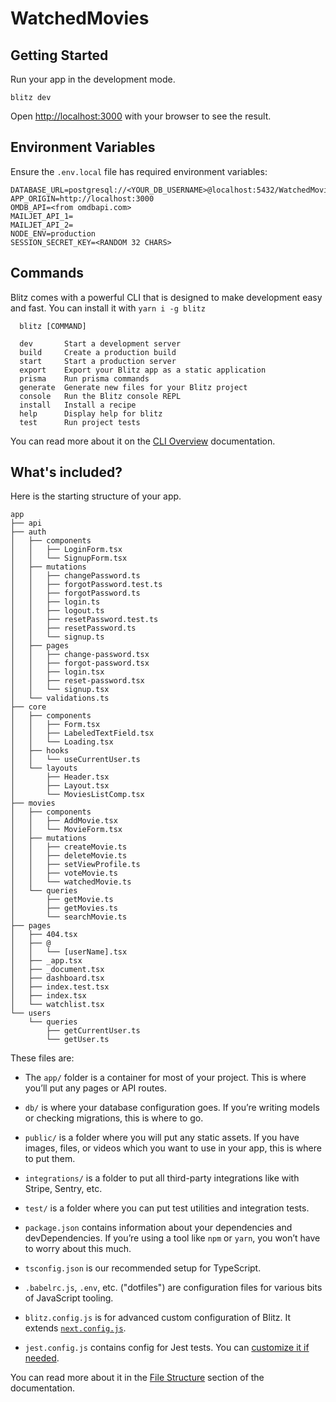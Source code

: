 # **WatchedMovies**

## Getting Started

Run your app in the development mode.

```
blitz dev
```

Open [http://localhost:3000](http://localhost:3000) with your browser to see the result.

## Environment Variables

Ensure the `.env.local` file has required environment variables:

```
DATABASE_URL=postgresql://<YOUR_DB_USERNAME>@localhost:5432/WatchedMovies
APP_ORIGIN=http://localhost:3000
OMDB_API=<from omdbapi.com>
MAILJET_API_1=
MAILJET_API_2=
NODE_ENV=production
SESSION_SECRET_KEY=<RANDOM 32 CHARS>
```

## Commands

Blitz comes with a powerful CLI that is designed to make development easy and fast. You can install it with `yarn i -g blitz`

```
  blitz [COMMAND]

  dev       Start a development server
  build     Create a production build
  start     Start a production server
  export    Export your Blitz app as a static application
  prisma    Run prisma commands
  generate  Generate new files for your Blitz project
  console   Run the Blitz console REPL
  install   Install a recipe
  help      Display help for blitz
  test      Run project tests
```

You can read more about it on the [CLI Overview](https://blitzjs.com/docs/cli-overview) documentation.

## What's included?

Here is the starting structure of your app.

```
app
├── api
├── auth
│   ├── components
│   │   ├── LoginForm.tsx
│   │   └── SignupForm.tsx
│   ├── mutations
│   │   ├── changePassword.ts
│   │   ├── forgotPassword.test.ts
│   │   ├── forgotPassword.ts
│   │   ├── login.ts
│   │   ├── logout.ts
│   │   ├── resetPassword.test.ts
│   │   ├── resetPassword.ts
│   │   └── signup.ts
│   ├── pages
│   │   ├── change-password.tsx
│   │   ├── forgot-password.tsx
│   │   ├── login.tsx
│   │   ├── reset-password.tsx
│   │   └── signup.tsx
│   └── validations.ts
├── core
│   ├── components
│   │   ├── Form.tsx
│   │   ├── LabeledTextField.tsx
│   │   └── Loading.tsx
│   ├── hooks
│   │   └── useCurrentUser.ts
│   └── layouts
│       ├── Header.tsx
│       ├── Layout.tsx
│       └── MoviesListComp.tsx
├── movies
│   ├── components
│   │   ├── AddMovie.tsx
│   │   └── MovieForm.tsx
│   ├── mutations
│   │   ├── createMovie.ts
│   │   ├── deleteMovie.ts
│   │   ├── setViewProfile.ts
│   │   ├── voteMovie.ts
│   │   └── watchedMovie.ts
│   └── queries
│       ├── getMovie.ts
│       ├── getMovies.ts
│       └── searchMovie.ts
├── pages
│   ├── 404.tsx
│   ├── @
│   │   └── [userName].tsx
│   ├── _app.tsx
│   ├── _document.tsx
│   ├── dashboard.tsx
│   ├── index.test.tsx
│   ├── index.tsx
│   └── watchlist.tsx
└── users
    └── queries
        ├── getCurrentUser.ts
        └── getUser.ts

```

These files are:

- The `app/` folder is a container for most of your project. This is where you’ll put any pages or API routes.

- `db/` is where your database configuration goes. If you’re writing models or checking migrations, this is where to go.

- `public/` is a folder where you will put any static assets. If you have images, files, or videos which you want to use in your app, this is where to put them.

- `integrations/` is a folder to put all third-party integrations like with Stripe, Sentry, etc.

- `test/` is a folder where you can put test utilities and integration tests.

- `package.json` contains information about your dependencies and devDependencies. If you’re using a tool like `npm` or `yarn`, you won’t have to worry about this much.

- `tsconfig.json` is our recommended setup for TypeScript.

- `.babelrc.js`, `.env`, etc. ("dotfiles") are configuration files for various bits of JavaScript tooling.

- `blitz.config.js` is for advanced custom configuration of Blitz. It extends [`next.config.js`](https://nextjs.org/docs/api-reference/next.config.js/introduction).

- `jest.config.js` contains config for Jest tests. You can [customize it if needed](https://jestjs.io/docs/en/configuration).

You can read more about it in the [File Structure](https://blitzjs.com/docs/file-structure) section of the documentation.
